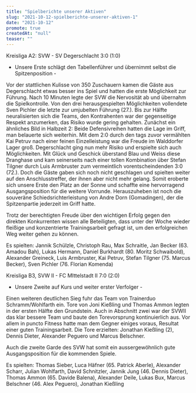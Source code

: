 ```yaml
---
title: "Spielberichte unserer Aktiven"
slug: "2021-10-12-spielberichte-unserer-aktiven-1"
date: "2021-10-12"
promote: true
createdAt: "null"
teaser: ""
---
```

Kreisliga A2: SVW - SV Degerschlacht 3:0 (1:0)


- Unsere Erste schlägt den Tabellenführer und übernimmt selbst die Spitzenposition -


Vor der stattlichen Kulisse von 350 Zuschauern kamen die Gäste aus Degerschlacht etwas besser ins Spiel und hatten die erste Möglichkeit zur Führung. Nach 10 Minuten legte der SVW die Nervosität ab und übernahm die Spielkontrolle. Von den drei herausgespielten Möglichkeiten vollendete Sven Pichler die letzte zur umjubelten Führung (27.). Bis zur Hälfte neuralisierten sich die Teams, den Kontrahenten war der gegenseitige Respekt anzumerken, das Risiko wurde gering gehalten. Zunächst ein ähnliches Bild in Halbzeit 2: Beide Defensivreihen hatten die Lage im Griff, man belauerte sich weiterhin. Mit dem 2:0 durch den tags zuvor vermählten Kai Petruv nach einer feinen Einzelleistung war die Freude im Walddorfer Lager groß. Degerschlacht ging nun mehr Risiko und erspielte sich auch Möglichkeiten. Mit Glück und Geschick überstand Blau und Weiss diese Dranghase und kam seinerseits nach einer tollen Kombination über Stefan Tilgner durch Luis Armbruster zum vermeintlich vorentscheindenden 3:0 (72.). Doch die Gäste gaben sich noch nicht geschlagen und spielten weiter auf den Anschlusstreffer, der ihnen aber nicht mehr gelang. Somit eroberte sich unsere Erste den Platz an der Sonne und schaffte eine hervorragend Ausgangsposition für die weitere Vorrunde. Herauszuheben ist noch die souveräne Schiedsrichterleistung von Andre Dorn (Gomadingen), der die Spitzenpartie jederzeit im Griff hatte.


Trotz der berechtigten Freude über den wichtigen Erfolg gegen den direkten Konkurrenten wissen alle Beteiligten, dass unter der Woche wieder fleißige und konzentrierte Trainingsarbeit gefragt ist, um den erfolgreichen Weg weiter gehen zu können.


Es spielten: Jannik Schülzle, Christoph Rau, Max Schraitle, Jan Becker (63. Amadou Bah), Lukas Hermann, Daniel Burkhardt (80. Moritz Schwaibold), Alexander Greineck, Luis Armbruster, Kai Petruv, Stefan Tilgner (75. Marcus Becker), Sven Pichler (76. Florian Komenda)



Kreisliga B3, SVW II - FC MIttelstadt II 7:0 (2:0)


- Unsere Zweite auf Kurs und weiter erster Verfolger -


Einen weiteren deutlichen Sieg fuhr das Team von Trainerduo Schramm/Wohlfarth ein. Tore von Joni Kießling und Thomas Ammon legten in der ersten Hälfte den Grundstein. Auch in Abschnitt zwei war der SVWII das klar bessere Team und baute den Torevorsprung kontinuierlich aus. Vor allem in puncto Fitness hatte man dem Gegner einiges voraus, Resultat einer guten Trainingsarbeit. Die Tore erzielten: Jonathan Kießling (2), Dennis Dieter, Alexander Peguero und Marcus Belschner.


Auch die zweite Garde des SVW hat somit ein aussergewöhnlich gute Ausgangsposition für die kommenden Spiele.


Es spielten: Thomas Sieber, Luca Häfner (65. Patrick Aberle), Alexander Scharr, Julian Wohlfarth, David Schnitzler, Jannik Jung (46. Dennis Dieter), Thomas Ammon (65. Davide Balena), Alexander Deile, Lukas Bux, Marcus Belschner (46. Alex Peguero), Jonathan Kießling




